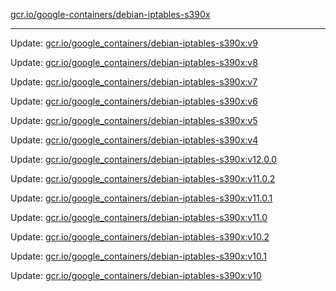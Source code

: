 [gcr.io/google-containers/debian-iptables-s390x](https://hub.docker.com/r/cruse/debian-iptables-s390x/tags/) 

----
Update: [gcr.io/google_containers/debian-iptables-s390x:v9](https://hub.docker.com/r/cruse/debian-iptables-s390x/tags/)

Update: [gcr.io/google_containers/debian-iptables-s390x:v8](https://hub.docker.com/r/cruse/debian-iptables-s390x/tags/)

Update: [gcr.io/google_containers/debian-iptables-s390x:v7](https://hub.docker.com/r/cruse/debian-iptables-s390x/tags/)

Update: [gcr.io/google_containers/debian-iptables-s390x:v6](https://hub.docker.com/r/cruse/debian-iptables-s390x/tags/)

Update: [gcr.io/google_containers/debian-iptables-s390x:v5](https://hub.docker.com/r/cruse/debian-iptables-s390x/tags/)

Update: [gcr.io/google_containers/debian-iptables-s390x:v4](https://hub.docker.com/r/cruse/debian-iptables-s390x/tags/)

Update: [gcr.io/google_containers/debian-iptables-s390x:v12.0.0](https://hub.docker.com/r/cruse/debian-iptables-s390x/tags/)

Update: [gcr.io/google_containers/debian-iptables-s390x:v11.0.2](https://hub.docker.com/r/cruse/debian-iptables-s390x/tags/)

Update: [gcr.io/google_containers/debian-iptables-s390x:v11.0.1](https://hub.docker.com/r/cruse/debian-iptables-s390x/tags/)

Update: [gcr.io/google_containers/debian-iptables-s390x:v11.0](https://hub.docker.com/r/cruse/debian-iptables-s390x/tags/)

Update: [gcr.io/google_containers/debian-iptables-s390x:v10.2](https://hub.docker.com/r/cruse/debian-iptables-s390x/tags/)

Update: [gcr.io/google_containers/debian-iptables-s390x:v10.1](https://hub.docker.com/r/cruse/debian-iptables-s390x/tags/)

Update: [gcr.io/google_containers/debian-iptables-s390x:v10](https://hub.docker.com/r/cruse/debian-iptables-s390x/tags/)

